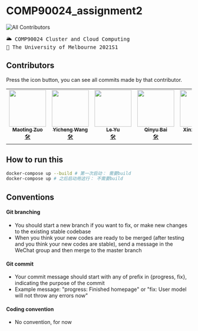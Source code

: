 # COMP90024_assignment2

![All Contributors](https://img.shields.io/badge/-5%20Contributors-blue)
<pre>
🌥 COMP90024 Cluster and Cloud Computing
🏫 The University of Melbourne 2021S1
</pre>

## Contributors

<!-- Contributor List table--->
Press the icon button, you can see all commits made by that contributor.
<table>
  <tr>
    <!-- Maoting Zuo Profile-->
    <td align="center"><a href="https://github.com/Shouyin"><img src="https://avatars.githubusercontent.com/u/26863473?s=400&u=484e42c0a9f733644838f846c0b68a2d0c67cc58&v=4" width="100px;" alt=""/><br/><sub><b>Maoting Zuo</b></sub></a><br /><a href="https://github.com/Shouyin/COMP90024_assignment2/commits?author=Shouyin" title="Code">🛠</a></td>
    <!-- Yicheng Wang Profile-->
    <td align="center"><a href="https://github.com/yichengw1"><img src="https://avatars.githubusercontent.com/u/34100044?s=400&u=0340deff51b960d4a8ff8d434fbeb1584308ee76&v=4" width="100px;" alt=""/><br/><sub><b>Yicheng Wang</b></sub></a><br /><a href="https://github.com/Shouyin/COMP90024_assignment2/commits?author=yichengw1" title="Code">🛠</a></td>
    <!-- Le Yu Profile-->
    <td align="center"><a href="https://github.com/ley7952"><img src="https://avatars.githubusercontent.com/u/71740213?s=400&v=4" width="100px;" alt=""/><br/><sub><b>Le Yu</b></sub></a><br /><a href="https://github.com/Shouyin/COMP90024_assignment2/commits?author=ley7952" title="Code">🛠</a></td>
    <!-- Qinyu Bai Profile-->
    <td align="center"><a href="https://github.com/SkyeBai"><img src="https://avatars.githubusercontent.com/u/52305027?s=400&u=46ec116cb12d5f7850a4387ca0b39d521c4ce0fc&v=4" width="100px;" alt=""/><br/><sub><b>Qinyu Bai</b></sub></a><br /><a href="https://github.com/Shouyin/COMP90024_assignment2/commits?author=SkyeBai" title="Code">🛠</a></td>
    <!-- Xinze Huang Profile-->
    <td align="center"><a href="https://github.com/xinzehuang"><img src="https://avatars.githubusercontent.com/u/44016281?s=400&v=4" width="100px;" alt=""/><br/><sub><b>Xinze Huang</b></sub></a><br /><a href="https://github.com/Shouyin/COMP90024_assignment2/commits?author=xinzehuang" title="Code">🛠</a></td>
    

  </tr>
</table>

## How to run this
```bash
docker-compose up --build # 第一次启动： 需要build
docker-compose up # 之后启动用这行： 不需要build
```

## Conventions

#### Git branching
- You should start a new branch if you want to fix, or make new changes to the existing stable codebase
- When you think your new codes are ready to be merged (after testing and you think your new codes are stable), send a message in the WeChat group and then merge to the master branch

#### Git commit
- Your commit message should start with any of prefix in {progress, fix}, indicating the purpose of the commit
- Example message: "progress: Finished homepage" or "fix: User model will not throw any errors now"

#### Coding convention
- No convention, for now

